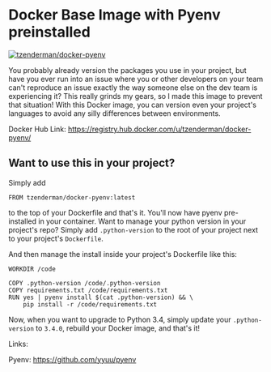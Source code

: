 # Docker Base Image with Pyenv preinstalled

[![tzenderman/docker-pyenv](http://dockeri.co/image/tzenderman/docker-pyenv)](https://registry.hub.docker.com/u/tzenderman/docker-pyenv/)

You probably already version the packages you use in your project, but have you ever run into an issue where you or other developers on your team can't reproduce an issue exactly the way someone else on the dev team is experiencing it? This really grinds my gears, so I made this image to prevent that situation! With this Docker image, you can version even your project's languages to avoid any silly differences between environments.

Docker Hub Link: https://registry.hub.docker.com/u/tzenderman/docker-pyenv/

## Want to use this in your project?

Simply add

`FROM tzenderman/docker-pyenv:latest`

to the top of your Dockerfile and that's it. You'll now have pyenv pre-installed in your container. Want to manage your python version in your project's repo? Simply add `.python-version` to the root of your project next to your project's `Dockerfile`.

And then manage the install inside your project's Dockerfile like this:

    WORKDIR /code

    COPY .python-version /code/.python-version
    COPY requirements.txt /code/requirements.txt
    RUN yes | pyenv install $(cat .python-version) && \
        pip install -r /code/requirements.txt

Now, when you want to upgrade to Python 3.4, simply update your `.python-version` to `3.4.0`, rebuild your Docker image, and that's it!

Links:

Pyenv: https://github.com/yyuu/pyenv
